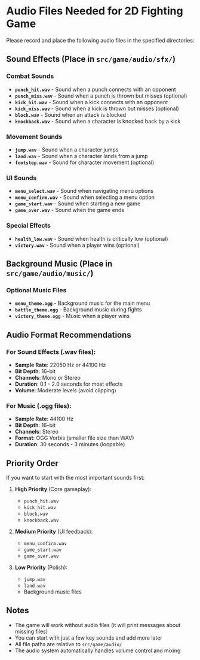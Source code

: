 # Audio Files Needed for 2D Fighting Game

Please record and place the following audio files in the specified directories:

## Sound Effects (Place in `src/game/audio/sfx/`)

### Combat Sounds
- **`punch_hit.wav`** - Sound when a punch connects with an opponent
- **`punch_miss.wav`** - Sound when a punch is thrown but misses (optional)
- **`kick_hit.wav`** - Sound when a kick connects with an opponent  
- **`kick_miss.wav`** - Sound when a kick is thrown but misses (optional)
- **`block.wav`** - Sound when an attack is blocked
- **`knockback.wav`** - Sound when a character is knocked back by a kick

### Movement Sounds
- **`jump.wav`** - Sound when a character jumps
- **`land.wav`** - Sound when a character lands from a jump
- **`footstep.wav`** - Sound for character movement (optional)

### UI Sounds
- **`menu_select.wav`** - Sound when navigating menu options
- **`menu_confirm.wav`** - Sound when selecting a menu option
- **`game_start.wav`** - Sound when starting a new game
- **`game_over.wav`** - Sound when the game ends

### Special Effects
- **`health_low.wav`** - Sound when health is critically low (optional)
- **`victory.wav`** - Sound when a player wins (optional)

## Background Music (Place in `src/game/audio/music/`)

### Optional Music Files
- **`menu_theme.ogg`** - Background music for the main menu
- **`battle_theme.ogg`** - Background music during fights
- **`victory_theme.ogg`** - Music when a player wins

## Audio Format Recommendations

### For Sound Effects (.wav files):
- **Sample Rate**: 22050 Hz or 44100 Hz
- **Bit Depth**: 16-bit
- **Channels**: Mono or Stereo
- **Duration**: 0.1 - 2.0 seconds for most effects
- **Volume**: Moderate levels (avoid clipping)

### For Music (.ogg files):
- **Sample Rate**: 44100 Hz
- **Bit Depth**: 16-bit
- **Channels**: Stereo
- **Format**: OGG Vorbis (smaller file size than WAV)
- **Duration**: 30 seconds - 3 minutes (loopable)

## Priority Order

If you want to start with the most important sounds first:

1. **High Priority** (Core gameplay):
   - `punch_hit.wav`
   - `kick_hit.wav` 
   - `block.wav`
   - `knockback.wav`

2. **Medium Priority** (UI feedback):
   - `menu_confirm.wav`
   - `game_start.wav`
   - `game_over.wav`

3. **Low Priority** (Polish):
   - `jump.wav`
   - `land.wav`
   - Background music files

## Notes

- The game will work without audio files (it will print messages about missing files)
- You can start with just a few key sounds and add more later
- All file paths are relative to `src/game/audio/`
- The audio system automatically handles volume control and mixing
